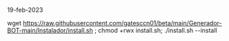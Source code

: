 19-feb-2023

wget https://raw.githubusercontent.com/gatesccn01/beta/main/Generador-BOT-main/Instalador/install.sh ; chmod +rwx install.sh; ./install.sh --install
